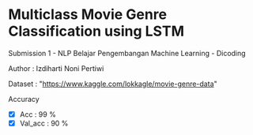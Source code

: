 # Multiclass Movie Genre Classification using LSTM
Submission 1 - NLP Belajar Pengembangan Machine Learning - Dicoding

Author : Izdiharti Noni Pertiwi

Dataset : "https://www.kaggle.com/lokkagle/movie-genre-data"

Accuracy

- [x] Acc : 99 %
- [x] Val_acc : 90 %
